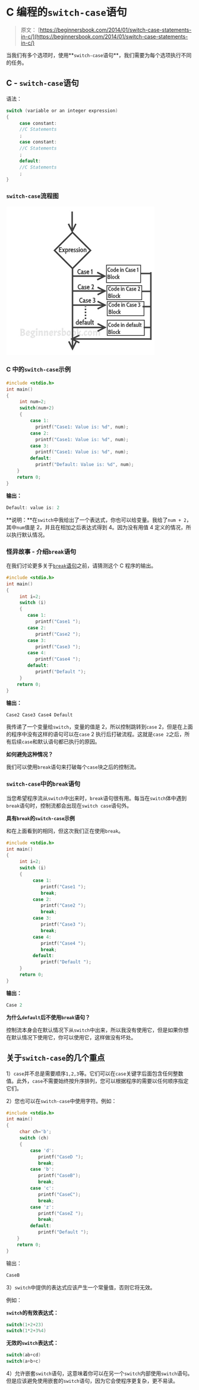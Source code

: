 # C 编程的`switch-case`语句

> 原文： [https://beginnersbook.com/2014/01/switch-case-statements-in-c/](https://beginnersbook.com/2014/01/switch-case-statements-in-c/)

当我们有多个选项时，使用**`switch-case`语句**，我们需要为每个选项执行不同的任务。

## C - `switch-case`语句

语法：

```c
switch (variable or an integer expression)
{
     case constant:
     //C Statements
     ;
     case constant:
     //C Statements
     ;
     default:
     //C Statements
     ;
}
```

### `switch-case`流程图

![C switch case](img/e34d5999595e0cec582c4bc7944857bb.jpg)

### C 中的`switch-case`示例

```c
#include <stdio.h>
int main()
{
     int num=2;
     switch(num+2)
     {
         case 1:
           printf("Case1: Value is: %d", num);
         case 2:
           printf("Case1: Value is: %d", num);
         case 3:
           printf("Case1: Value is: %d", num);
         default:
           printf("Default: Value is: %d", num);
    }
    return 0;
}

```

**输出：**

```c
Default: value is: 2
```

**说明：**在`switch`中我给出了一个表达式，你也可以给变量。我给了`num + 2`，其中`num`值是 2，并且在相加之后表达式得到 4。因为没有用值 4 定义的情况，所以执行默认情况。

### 怪异故事 - 介绍`break`语句

在我们讨论更多关于[`break`语句](https://beginnersbook.com/2014/01/c-break-statement/)之前，请猜测这个 C 程序的输出。

```c
#include <stdio.h>
int main()
{
     int i=2;
     switch (i)
     {
        case 1:
           printf("Case1 ");
        case 2:
           printf("Case2 ");
        case 3:
           printf("Case3 ");
        case 4:
           printf("Case4 ");
        default:
           printf("Default ");
     }
    return 0;
}
```

**输出：**

```c
Case2 Case3 Case4 Default
```

我传递了一个变量给`switch`，变量的值是 2，所以控制跳转到`case` 2，但是在上面的程序中没有这样的语句可以在`case` 2 执行后打破流程。这就是`case 2`之后，所有后续`case`和默认语句都已执行的原因。

**如何避免这种情况？**

我们可以使用`break`语句来打破每个`case`块之后的控制流。

### `switch-case`中的`break`语句

当您希望程序流从`switch`中出来时，`break`语句很有用。每当在`switch`体中遇到`break`语句时，控制流都会出现在`switch case`语句外。

**具有`break`的`switch-case`示例**

和在上面看到的相同，但这次我们正在使用`break`。

```c
#include <stdio.h>
int main()
{
     int i=2;
     switch (i)
     {
          case 1:
             printf("Case1 ");
             break;
          case 2:
             printf("Case2 ");
             break;
          case 3:
             printf("Case3 ");
             break;
          case 4:
             printf("Case4 ");
             break;
          default:
             printf("Default ");
     }
     return 0;
}
```

**输出：**

```c
Case 2
```

**为什么`default`后不使用`break`语句？**

控制流本身会在默认情况下从`switch`中出来，所以我没有使用它，但是如果你想在默认情况下使用它，你可以使用它，这样做没有坏处。

## 关于`switch-case`的几个重点

1）`case`并不总是需要顺序`1,2,3`等。它们可以在`case`关键字后面包含任何整数值。此外，`case`不需要始终按升序排列，您可以根据程序的需要以任何顺序指定它们。

2）您也可以在`switch-case`中使用字符。例如：

```c
#include <stdio.h>
int main()
{
     char ch='b';
     switch (ch)
     {
         case 'd':
            printf("CaseD ");
            break;
         case 'b':
            printf("CaseB");
            break;
         case 'c':
            printf("CaseC");
            break;
         case 'z':
            printf("CaseZ ");
            break;
         default:
            printf("Default ");
    }
    return 0;
}
```

输出：

```c
CaseB
```

3）`switch`中提供的表达式应该产生一个常量值，否则它将无效。

例如：

**`switch`的有效表达式：**

```c
switch(1+2+23)
switch(1*2+3%4)
```

**无效的`switch`表达式：**

```c
switch(ab+cd)
switch(a+b+c)
```

4）允许嵌套`switch`语句，这意味着你可以在另一个`switch`内部使用`switch`语句。但是应该避免使用嵌套的`switch`语句，因为它会使程序更复杂，更不易读。